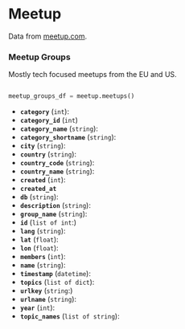 # Meetup

Data from [meetup.com](https://meetup.com). 

### Meetup Groups

Mostly tech focused meetups from the EU and US.

```python from im_tutorials.data import meetup

meetup_groups_df = meetup.meetups()
```

- **`category`** (`int`):
- **`category_id`** (`int`)
- **`category_name`** (`string`):
- **`category_shortname`** (`string`):
- **`city`** (`string`):
- **`country`** (`string`):
- **`country_code`** (`string`):
- **`country_name`** (`string`):
- **`created`** (`int`):
- **`created_at`**
- **`db`** (`string`):
- **`description`** (`string`):
- **`group_name`** (`string`):
- **`id`** (`list of int`:)
- **`lang`** (`string`):
- **`lat`** (`float`):
- **`lon`** (`float`):
- **`members`** (`int`):
- **`name`** (`string`):
- **`timestamp`** (`datetime`):
- **`topics`** (`list of dict`):
- **`urlkey`** (`string`:)
- **`urlname`** (`string`):
- **`year`** (`int`):
- **`topic_names`** (`list of string`):
